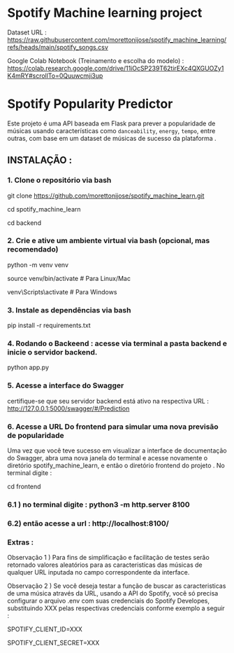 # Spotify Machine learning project

Dataset URL : https://raw.githubusercontent.com/morettonijose/spotify_machine_learning/refs/heads/main/spotify_songs.csv 

Google Colab Notebook (Treinamento e escolha do modelo) : https://colab.research.google.com/drive/11iOcSP239T62tirEXc4QXGUOZy1K4mRY#scrollTo=0Quuwcmji3up

# Spotify Popularity Predictor

Este projeto é uma API baseada em Flask para prever a popularidade de músicas usando características como `danceability`, `energy`, `tempo`, entre outras, com base em um  dataset de músicas de sucesso da plataforma  .

## INSTALAÇÃO : 

### 1. Clone o repositório via bash

git clone https://github.com/morettonijose/spotify_machine_learn.git

cd spotify_machine_learn

cd backend

### 2. Crie e ative um ambiente virtual via bash (opcional, mas recomendado)

python -m venv venv

source venv/bin/activate  # Para Linux/Mac

venv\Scripts\activate  # Para Windows

###  3. Instale as dependências via bash

pip install -r requirements.txt

###  4. Rodando o Backeend  : acesse via terminal a pasta backend e inicie o servidor backend. 

python app.py

###  5. Acesse a interface do Swagger

certifique-se que seu servidor backend está ativo na respectiva URL : http://127.0.0.1:5000/swagger/#/Prediction

###  6. Acesse a URL Do frontend para simular uma nova previsão de popularidade

Uma vez que você teve sucesso em visualizar a interface de documentação do Swagger, abra uma nova janela do terminal e acesse novamente o diretório spotify_machine_learn, e então o diretório frontend do projeto . No terminal digite :

cd frontend


###  6.1 ) no terminal digite : python3 -m http.server 8100

###  6.2) então acesse a url : http://localhost:8100/ 



###  Extras : 


Observação 1 )  Para fins de simplificação e facilitação  de testes  serão retornado  valores aleatórios para as caracteristicas das músicas de qualquer URL inputada no campo correspondente da interface. 
    

Observação 2 ) Se você deseja testar a função de buscar as caracteristicas de uma música através da URL, usando a  API do Spotify, você só precisa configurar o arquivo .env com suas credenciais do Spotify Developes, substituindo XXX pelas respectivas credenciais conforme exemplo a seguir : 

SPOTIFY_CLIENT_ID=XXX

SPOTIFY_CLIENT_SECRET=XXX



